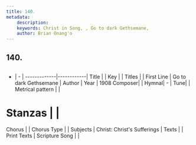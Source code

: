 ```yaml
---
title: 140. 
metadata:
    description: 
    keywords: Christ in Song, , Go to dark Gethsemane, 
    author: Brian Onang'o
---
```



## 140. 

```txt

```

- |   -  |
-------------|------------|
Title |  |
Key |  |
Titles |  |
First Line | Go to dark Gethsemane |
Author | 
Year | 1908
Composer|  |
Hymnal|  - |
Tune|  |
Metrical pattern | |
# Stanzas |  |
Chorus |  |
Chorus Type |  |
Subjects | Christ: Christ's Sufferings |
Texts |  |
Print Texts | 
Scripture Song |  |
  

